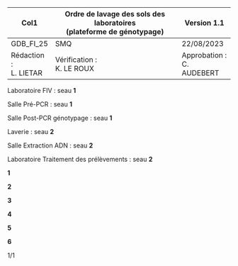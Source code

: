 |Col1|Ordre de lavage des sols des laboratoires<br>(plateforme de génotypage)|Version 1.1|
|---|---|---|
|GDB_FI_25|SMQ|22/08/2023|
|Rédaction :<br>L. LIETAR|Vérification :<br>K. LE ROUX|Approbation :<br>C. AUDEBERT|


Laboratoire FIV : seau **1**

Salle Pré-PCR : seau **1**

Salle Post-PCR génotypage : seau **1**

Laverie : seau **2**

Salle Extraction ADN : seau **2**

Laboratoire Traitement des prélèvements : seau **2**






**1**

**2**

**3**

**4**

**5**

**6**


1/1

